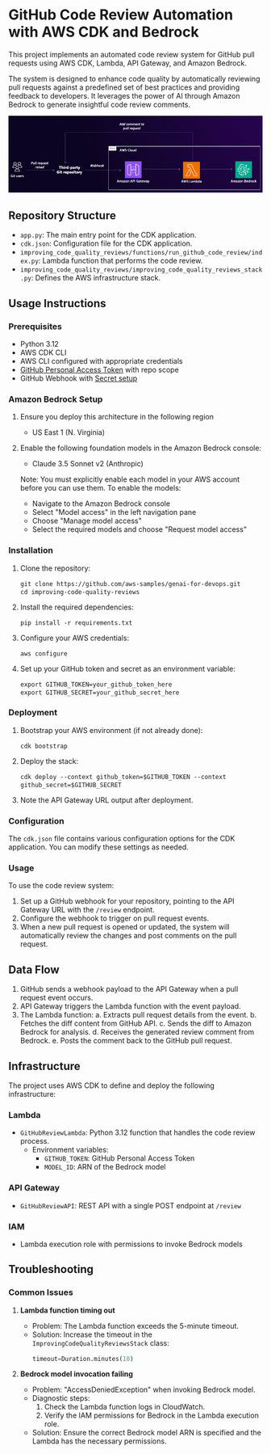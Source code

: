 # GitHub Code Review Automation with AWS CDK and Bedrock

This project implements an automated code review system for GitHub pull requests using AWS CDK, Lambda, API Gateway, and Amazon Bedrock.

The system is designed to enhance code quality by automatically reviewing pull requests against a predefined set of best practices and providing feedback to developers. It leverages the power of AI through Amazon Bedrock to generate insightful code review comments.

![Architecture Diragram](architecture.png)

## Repository Structure

- `app.py`: The main entry point for the CDK application.
- `cdk.json`: Configuration file for the CDK application.
- `improving_code_quality_reviews/functions/run_github_code_review/index.py`: Lambda function that performs the code review.
- `improving_code_quality_reviews/improving_code_quality_reviews_stack.py`: Defines the AWS infrastructure stack.

## Usage Instructions

### Prerequisites

- Python 3.12
- AWS CDK CLI
- AWS CLI configured with appropriate credentials
- [GitHub Personal Access Token](https://docs.github.com/en/authentication/keeping-your-account-and-data-secure/managing-your-personal-access-tokens) with repo scope
- GitHub Webhook with [Secret setup](https://docs.github.com/en/webhooks/using-webhooks/validating-webhook-deliveries#creating-a-secret-token)

### Amazon Bedrock Setup

1. Ensure you deploy this architecture in the following region
   - US East 1 (N. Virginia)

2. Enable the following foundation models in the Amazon Bedrock console:
   - Claude 3.5 Sonnet v2 (Anthropic)
   
   Note: You must explicitly enable each model in your AWS account before you can use them. To enable the models:
   - Navigate to the Amazon Bedrock console
   - Select "Model access" in the left navigation pane
   - Choose "Manage model access"
   - Select the required models and choose "Request model access"

### Installation

1. Clone the repository:
   ```
   git clone https://github.com/aws-samples/genai-for-devops.git
   cd improving-code-quality-reviews
   ```

2. Install the required dependencies:
   ```
   pip install -r requirements.txt
   ```

3. Configure your AWS credentials:
   ```
   aws configure
   ```

4. Set up your GitHub token and secret as an environment variable:
   ```
   export GITHUB_TOKEN=your_github_token_here
   export GITHUB_SECRET=your_github_secret_here
   ```

### Deployment

1. Bootstrap your AWS environment (if not already done):
   ```
   cdk bootstrap
   ```

2. Deploy the stack:
   ```
   cdk deploy --context github_token=$GITHUB_TOKEN --context github_secret=$GITHUB_SECRET
   ```

3. Note the API Gateway URL output after deployment.

### Configuration

The `cdk.json` file contains various configuration options for the CDK application. You can modify these settings as needed.

### Usage

To use the code review system:

1. Set up a GitHub webhook for your repository, pointing to the API Gateway URL with the `/review` endpoint.
2. Configure the webhook to trigger on pull request events.
3. When a new pull request is opened or updated, the system will automatically review the changes and post comments on the pull request.

## Data Flow

1. GitHub sends a webhook payload to the API Gateway when a pull request event occurs.
2. API Gateway triggers the Lambda function with the event payload.
3. The Lambda function:
   a. Extracts pull request details from the event.
   b. Fetches the diff content from GitHub API.
   c. Sends the diff to Amazon Bedrock for analysis.
   d. Receives the generated review comment from Bedrock.
   e. Posts the comment back to the GitHub pull request.

## Infrastructure

The project uses AWS CDK to define and deploy the following infrastructure:

### Lambda
- `GitHubReviewLambda`: Python 3.12 function that handles the code review process.
  - Environment variables:
    - `GITHUB_TOKEN`: GitHub Personal Access Token
    - `MODEL_ID`: ARN of the Bedrock model

### API Gateway
- `GitHubReviewAPI`: REST API with a single POST endpoint at `/review`

### IAM
- Lambda execution role with permissions to invoke Bedrock models

## Troubleshooting

### Common Issues

1. **Lambda function timing out**
   - Problem: The Lambda function exceeds the 5-minute timeout.
   - Solution: Increase the timeout in the `ImprovingCodeQualityReviewsStack` class:
     ```python
     timeout=Duration.minutes(10)
     ```

2. **Bedrock model invocation failing**
   - Problem: "AccessDeniedException" when invoking Bedrock model.
   - Diagnostic steps:
     1. Check the Lambda function logs in CloudWatch.
     2. Verify the IAM permissions for Bedrock in the Lambda execution role.
   - Solution: Ensure the correct Bedrock model ARN is specified and the Lambda has the necessary permissions.